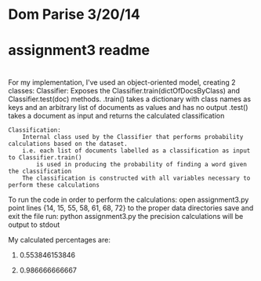 #
# Dom Parise 3/20/14
# assignment3 readme
#

For my implementation, I've used an object-oriented model, creating 2 classes:
	Classifier:
		Exposes the Classifier.train(dictOfDocsByClass) and Classifier.test(doc) methods.
		.train() takes a dictionary with class names as keys and an arbitrary list of documents as values and has no output
		.test() takes a document as input and returns the calculated classification

	Classification:
		Internal class used by the Classifier that performs probability calculations based on the dataset.
		i.e. each list of documents labelled as a classification as input to Classifier.train()
			is used in producing the probability of finding a word given the classification
		The classification is constructed with all variables necessary to perform these calculations

To run the code in order to perform the calculations:
open assignment3.py
point lines {14, 15, 55, 58, 61, 68, 72} to the proper data directories
save and exit the file
run:
python assignment3.py
the precision calculations will be output to stdout

My calculated percentages are:

1. 0.553846153846

2. 0.986666666667
